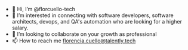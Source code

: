 - 👋 Hi, I’m @florcuello-tech
- 👀 I’m interested in connecting with software developers, software architects, devops, and QA's automation who are looking for a higher salary.
- 💞️ I’m looking to collaborate on your growth as professional
- 📫 How to reach me florencia.cuello@talently.tech

<!---
florcuello-tech/florcuello-tech is a ✨ special ✨ repository because its `README.md` (this file) appears on your GitHub profile.
You can click the Preview link to take a look at your changes.
--->
